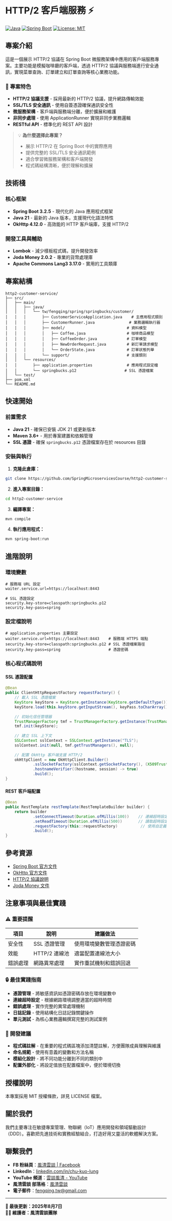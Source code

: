 # HTTP/2 客戶端服務 ⚡

[![Java](https://img.shields.io/badge/Java-21-orange.svg)](https://www.oracle.com/java/)
[![Spring Boot](https://img.shields.io/badge/Spring%20Boot-3.2.5-brightgreen.svg)](https://spring.io/projects/spring-boot)
[![License: MIT](https://img.shields.io/badge/License-MIT-yellow.svg)](https://opensource.org/licenses/MIT)

## 專案介紹

這是一個展示 HTTP/2 協議在 Spring Boot 微服務架構中應用的客戶端服務專案。主要功能是模擬咖啡廳的客戶端，透過 HTTP/2 協議與服務端進行安全通訊，實現菜單查詢、訂單建立和訂單查詢等核心業務功能。

### 🎯 專案特色

- **HTTP/2 協議支援** - 採用最新的 HTTP/2 協議，提升網路傳輸效能
- **SSL/TLS 安全通訊** - 使用自簽憑證確保通訊安全性
- **微服務架構** - 客戶端與服務端分離，便於擴展和維護
- **非同步處理** - 使用 ApplicationRunner 實現非同步業務邏輯
- **RESTful API** - 標準化的 REST API 設計

> 💡 **為什麼選擇此專案？**
> - 展示 HTTP/2 在 Spring Boot 中的實際應用
> - 提供完整的 SSL/TLS 安全通訊範例
> - 適合學習微服務架構和客戶端開發
> - 程式碼結構清晰，便於理解和擴展

## 技術棧

### 核心框架
- **Spring Boot 3.2.5** - 現代化的 Java 應用程式框架
- **Java 21** - 最新的 Java 版本，支援現代化語法特性
- **OkHttp 4.12.0** - 高效能的 HTTP 客戶端庫，支援 HTTP/2

### 開發工具與輔助
- **Lombok** - 減少樣板程式碼，提升開發效率
- **Joda Money 2.0.2** - 專業的貨幣處理庫
- **Apache Commons Lang3 3.17.0** - 實用的工具類庫

## 專案結構

```
http2-customer-service/
├── src/
│   ├── main/
│   │   ├── java/
│   │   │   └── tw/fengqing/spring/springbucks/customer/
│   │   │       ├── CustomerServiceApplication.java    # 主應用程式類別
│   │   │       ├── CustomerRunner.java               # 業務邏輯執行器
│   │   │       ├── model/                           # 資料模型
│   │   │       │   ├── Coffee.java                  # 咖啡商品模型
│   │   │       │   ├── CoffeeOrder.java             # 訂單模型
│   │   │       │   ├── NewOrderRequest.java         # 新訂單請求模型
│   │   │       │   └── OrderState.java              # 訂單狀態列舉
│   │   │       └── support/                         # 支援類別
│   │   └── resources/
│   │       ├── application.properties               # 應用程式設定檔
│   │       └── springbucks.p12                     # SSL 憑證檔案
│   └── test/
├── pom.xml
└── README.md
```

## 快速開始

### 前置需求
- **Java 21** - 確保已安裝 JDK 21 或更新版本
- **Maven 3.6+** - 用於專案建置和依賴管理
- **SSL 憑證** - 確保 `springbucks.p12` 憑證檔案存在於 resources 目錄

### 安裝與執行

1. **克隆此倉庫：**
```bash
git clone https://github.com/SpringMicroservicesCourse/http2-customer-service.git
```

2. **進入專案目錄：**
```bash
cd http2-customer-service
```

3. **編譯專案：**
```bash
mvn compile
```

4. **執行應用程式：**
```bash
mvn spring-boot:run
```

## 進階說明

### 環境變數
```properties
# 服務端 URL 設定
waiter.service.url=https://localhost:8443

# SSL 憑證設定
security.key-store=classpath:springbucks.p12
security.key-pass=spring
```

### 設定檔說明
```properties
# application.properties 主要設定
waiter.service.url=https://localhost:8443    # 服務端 HTTPS 端點
security.key-store=classpath:springbucks.p12 # SSL 憑證檔案路徑
security.key-pass=spring                     # 憑證密碼
```

### 核心程式碼說明

#### SSL 憑證配置
```java
@Bean
public ClientHttpRequestFactory requestFactory() {
    // 載入 SSL 憑證檔案
    KeyStore keyStore = KeyStore.getInstance(KeyStore.getDefaultType());
    keyStore.load(this.keyStore.getInputStream(), keyPass.toCharArray());
    
    // 初始化信任管理器
    TrustManagerFactory tmf = TrustManagerFactory.getInstance(TrustManagerFactory.getDefaultAlgorithm());
    tmf.init(keyStore);
    
    // 建立 SSL 上下文
    SSLContext sslContext = SSLContext.getInstance("TLS");
    sslContext.init(null, tmf.getTrustManagers(), null);
    
    // 配置 OkHttp 客戶端支援 HTTP/2
    okHttpClient = new OkHttpClient.Builder()
            .sslSocketFactory(sslContext.getSocketFactory(), (X509TrustManager) tmf.getTrustManagers()[0])
            .hostnameVerifier((hostname, session) -> true)
            .build();
}
```

#### REST 客戶端配置
```java
@Bean
public RestTemplate restTemplate(RestTemplateBuilder builder) {
    return builder
            .setConnectTimeout(Duration.ofMillis(100))    // 連線超時設定
            .setReadTimeout(Duration.ofMillis(500))       // 讀取超時設定
            .requestFactory(this::requestFactory)          // 使用自定義的 HTTP 工廠
            .build();
}
```

## 參考資源

- [Spring Boot 官方文件](https://spring.io/projects/spring-boot)
- [OkHttp 官方文件](https://square.github.io/okhttp/)
- [HTTP/2 協議說明](https://http2.github.io/)
- [Joda Money 文件](https://www.joda.org/joda-money/)

## 注意事項與最佳實踐

### ⚠️ 重要提醒

| 項目 | 說明 | 建議做法 |
|------|------|----------|
| 安全性 | SSL 憑證管理 | 使用環境變數管理憑證密碼 |
| 效能 | HTTP/2 連線池 | 適當配置連線池大小 |
| 錯誤處理 | 網路異常處理 | 實作重試機制和錯誤回退 |

### 🔒 最佳實踐指南

- **憑證管理** - 將敏感資訊如憑證密碼存放在環境變數中
- **連線超時設定** - 根據網路環境調整適當的超時時間
- **錯誤處理** - 實作完整的異常處理機制
- **日誌記錄** - 使用結構化日誌記錄關鍵操作
- **單元測試** - 為核心業務邏輯撰寫完整的測試案例

### 🔧 開發建議

- **程式碼註解** - 在重要的程式碼區塊添加清楚註解，方便團隊成員理解與維護
- **命名規範** - 使用有意義的變數和方法名稱
- **模組化設計** - 將不同功能分離到不同的類別中
- **配置外部化** - 將設定值放在配置檔案中，便於環境切換

## 授權說明

本專案採用 MIT 授權條款，詳見 LICENSE 檔案。

## 關於我們

我們主要專注在敏捷專案管理、物聯網（IoT）應用開發和領域驅動設計（DDD）。喜歡把先進技術和實務經驗結合，打造好用又靈活的軟體解決方案。

## 聯繫我們

- **FB 粉絲頁**：[風清雲談 | Facebook](https://www.facebook.com/profile.php?id=61576838896062)
- **LinkedIn**：[linkedin.com/in/chu-kuo-lung](https://www.linkedin.com/in/chu-kuo-lung)
- **YouTube 頻道**：[雲談風清 - YouTube](https://www.youtube.com/channel/UCXDqLTdCMiCJ1j8xGRfwEig)
- **風清雲談 部落格**：[風清雲談](https://blog.fengqing.tw/)
- **電子郵件**：[fengqing.tw@gmail.com](mailto:fengqing.tw@gmail.com)

---

**📅 最後更新：2025年8月7日**  
**👨‍💻 維護者：風清雲談團隊**